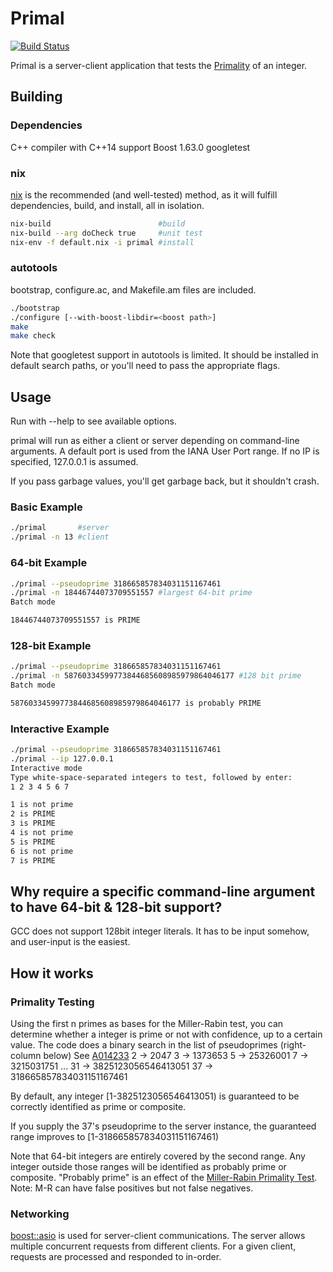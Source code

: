 # Primal
[![Build Status](https://travis-ci.org/aschult5/primal.svg?branch=master)](https://travis-ci.org/aschult5/primal)


Primal is a server-client application that tests the [Primality] of an integer.

## Building
### Dependencies
C++ compiler with C++14 support
Boost 1.63.0
googletest

### nix
[nix] is the recommended (and well-tested) method, as it will fulfill dependencies, build, and install, all in isolation.
```sh
nix-build                        #build
nix-build --arg doCheck true     #unit test
nix-env -f default.nix -i primal #install
```

### autotools
bootstrap, configure.ac, and Makefile.am files are included.
```sh
./bootstrap
./configure [--with-boost-libdir=<boost path>]
make
make check
```
Note that googletest support in autotools is limited.
It should be installed in default search paths, or you'll need to pass the appropriate flags.


## Usage
Run with --help to see available options.

primal will run as either a client or server depending on command-line arguments.
A default port is used from the IANA User Port range.
If no IP is specified, 127.0.0.1 is assumed.

If you pass garbage values, you'll get garbage back, but it shouldn't crash.

### Basic Example
```sh
./primal       #server
./primal -n 13 #client
```

### 64-bit Example
```sh
./primal --pseudoprime 318665857834031151167461
./primal -n 18446744073709551557 #largest 64-bit prime
Batch mode

18446744073709551557 is PRIME
```

### 128-bit Example
```sh
./primal --pseudoprime 318665857834031151167461
./primal -n 58760334599773844685608985979864046177 #128 bit prime
Batch mode

58760334599773844685608985979864046177 is probably PRIME
```

### Interactive Example
```sh
./primal --pseudoprime 318665857834031151167461
./primal --ip 127.0.0.1
Interactive mode
Type white-space-separated integers to test, followed by enter:
1 2 3 4 5 6 7

1 is not prime
2 is PRIME
3 is PRIME
4 is not prime
5 is PRIME
6 is not prime
7 is PRIME
```


## Why require a specific command-line argument to have 64-bit & 128-bit support?
GCC does not support 128bit integer literals. It has to be input somehow, and user-input is the easiest.

## How it works
### Primality Testing
Using the first n primes as bases for the Miller-Rabin test, you can determine whether a integer is prime or not
with confidence, up to a certain value. The code does a binary search in the list of pseudoprimes (right-column below) See [A014233]
2 -> 2047
3 -> 1373653
5 -> 25326001
7 -> 3215031751
...
31 -> 3825123056546413051
37 -> 318665857834031151167461

By default, any integer [1-3825123056546413051) is guaranteed to be correctly identified as prime or composite.

If you supply the 37's pseudoprime to the server instance,
the guaranteed range improves to [1-318665857834031151167461)

Note that 64-bit integers are entirely covered by the second range.
Any integer outside those ranges will be identified as probably prime or composite.
"Probably prime" is an effect of the [Miller-Rabin Primality Test].
Note: M-R can have false positives but not false negatives.

### Networking
[boost::asio] is used for server-client communications.
The server allows multiple concurrent requests from different clients.
For a given client, requests are processed and responded to in-order.


[Primality]: <https://en.wikipedia.org/wiki/Primality_test>
[nix]: <https://nixos.org/nix>
[Miller-Rabin Primality Test]: <https://en.wikipedia.org/wiki/Miller%E2%80%93Rabin_primality_test>
[A014233]: <http://oeis.org/A014233>
[boost::asio]: <http://www.boost.org/doc/libs/1_63_0/doc/html/boost_asio/reference.html>
